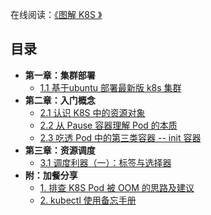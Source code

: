 
在线阅读：[《图解 K8S 》](https://k8s.iswbm.com)

## 目录 

- **第一章：集群部署**
   * [1.1 基于ubuntu 部署最新版 k8s 集群](https://k8s.iswbm.com/c01/p01_depoly-kubernetes-cluster-with-kubelet.html)
- **第二章：入门概念**
   * [2.1 认识 K8S 中的资源对象](https://k8s.iswbm.com/c02/p01_kubernetes-resource-objects.html)
   * [2.2 从 Pause 容器理解 Pod 的本质](https://k8s.iswbm.com/c02/p02_learn-kubernetes-pod-via-pause-container.html)
   * [2.3 吃透 Pod 中的第三类容器 -- init 容器](https://k8s.iswbm.com/c02/p03_kubernetes-pod-init-container.html)
- **第三章：资源调度**
   * [3.1 调度利器（一）：标签与选择器](https://k8s.iswbm.com/c03/p01_kubernetes-label-and-nodeselector.html)
- **附：加餐分享**
   * [1. 排查 K8S Pod 被 OOM 的思路及建议](https://k8s.iswbm.com/extra/p01_k8s-pod-oom-analysis.html)
   * [2. kubectl 使用备忘手册](https://k8s.iswbm.com/extra/p02_kubectl-guide.html)
